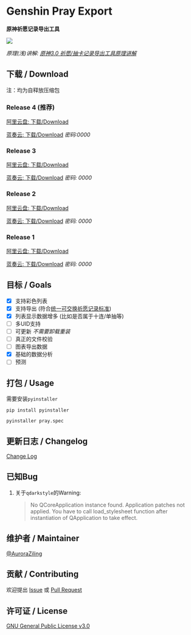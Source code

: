 # Genshin Pray Export

**原神祈愿记录导出工具**

![](https://img.shields.io/badge/Language-Python-blue.svg?style=flat-square)

*原理(浅)讲解: [原神3.0 祈愿/抽卡记录导出工具原理讲解](https://www.bilibili.com/video/BV1cY4y1u758)*

## 下载 / Download

注：均为自释放压缩包

### Release 4 (推荐)
[阿里云盘: 下载/Download](https://www.aliyundrive.com/s/irQ2FkMH22H)

[蓝奏云: 下载/Download](https://auroraziling.lanzouv.com/inxVL0bfagwf) *密码:0000*

### Release 3
[阿里云盘: 下载/Download](https://www.aliyundrive.com/s/CPhESipXJHp)

[蓝奏云: 下载/Download](https://auroraziling.lanzouv.com/iApgh0aysecj) *密码: 0000*

### Release 2
[阿里云盘: 下载/Download](https://www.aliyundrive.com/s/rzJhKpizZ6Z)

[蓝奏云: 下载/Download](https://auroraziling.lanzouv.com/iKiEs0am4v6j) *密码: 0000*

### Release 1
[阿里云盘: 下载/Download](https://www.aliyundrive.com/s/rmi1YWstzXv)

[蓝奏云: 下载/Download](https://auroraziling.lanzouv.com/iF7b30am4qkd) *密码: 0000*

## 目标 / Goals

- [x] 支持彩色列表
- [x] 支持导出 (符合[统一可交换祈愿记录标准](https://github.com/DGP-Studio/Snap.Genshin/wiki/StandardFormat))
- [x] 列表显示数据增多 (比如是否属于十连/单抽等)
- [ ] 多UID支持
- [ ] 可更新 *不需要卸载重装*
- [ ] 真正的文件校验
- [ ] 图表导出数据
- [x] 基础的数据分析
- [ ] 预测

## 打包 / Usage

需要安装`pyinstaller`
```commandline
pip install pyinstaller
```

```commandline
pyinstaller pray.spec
```

## 更新日志 / Changelog

[Change Log](https://github.com/AuroraZiling/genshin-pray-export/releases)

## 已知Bug

1. 关于`qdarkstyle`的Warning:
   >No QCoreApplication instance found. Application patches not applied. You have to call load_stylesheet function after instantiation of QApplication to take effect.

## 维护者 / Maintainer

[@AuroraZiling](https://github.com/auroraziling)

## 贡献 / Contributing

欢迎提出 [Issue](https://github.com/AuroraZiling/genshin-pray-export/issues) 或 [Pull Request](https://github.com/AuroraZiling/genshin-pray-export/pulls)

## 许可证 / License

[GNU General Public License v3.0](https://github.com/AuroraZiling/genshin-pray-export/blob/main/LICENSE)
